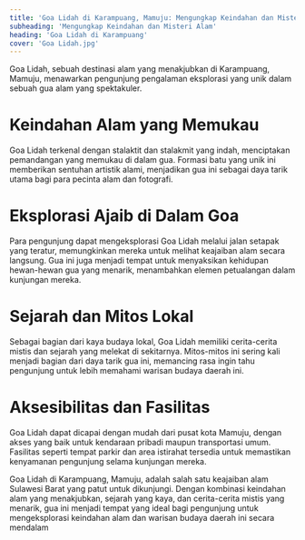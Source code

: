 ```yaml
---
title: 'Goa Lidah di Karampuang, Mamuju: Mengungkap Keindahan dan Misteri Alam'
subheading: 'Mengungkap Keindahan dan Misteri Alam'
heading: 'Goa Lidah di Karampuang'
cover: 'Goa Lidah.jpg'
---
```


Goa Lidah, sebuah destinasi alam yang menakjubkan di Karampuang, Mamuju, menawarkan pengunjung pengalaman eksplorasi yang unik dalam sebuah gua alam yang spektakuler.

# Keindahan Alam yang Memukau
Goa Lidah terkenal dengan stalaktit dan stalakmit yang indah, menciptakan pemandangan yang memukau di dalam gua. Formasi batu yang unik ini memberikan sentuhan artistik alami, menjadikan gua ini sebagai daya tarik utama bagi para pecinta alam dan fotografi.

# Eksplorasi Ajaib di Dalam Goa
Para pengunjung dapat mengeksplorasi Goa Lidah melalui jalan setapak yang teratur, memungkinkan mereka untuk melihat keajaiban alam secara langsung. Gua ini juga menjadi tempat untuk menyaksikan kehidupan hewan-hewan gua yang menarik, menambahkan elemen petualangan dalam kunjungan mereka.

# Sejarah dan Mitos Lokal
Sebagai bagian dari kaya budaya lokal, Goa Lidah memiliki cerita-cerita mistis dan sejarah yang melekat di sekitarnya. Mitos-mitos ini sering kali menjadi bagian dari daya tarik gua ini, memancing rasa ingin tahu pengunjung untuk lebih memahami warisan budaya daerah ini.

# Aksesibilitas dan Fasilitas
Goa Lidah dapat dicapai dengan mudah dari pusat kota Mamuju, dengan akses yang baik untuk kendaraan pribadi maupun transportasi umum. Fasilitas seperti tempat parkir dan area istirahat tersedia untuk memastikan kenyamanan pengunjung selama kunjungan mereka.

Goa Lidah di Karampuang, Mamuju, adalah salah satu keajaiban alam Sulawesi Barat yang patut untuk dikunjungi. Dengan kombinasi keindahan alam yang menakjubkan, sejarah yang kaya, dan cerita-cerita mistis yang menarik, gua ini menjadi tempat yang ideal bagi pengunjung untuk mengeksplorasi keindahan alam dan warisan budaya daerah ini secara mendalam